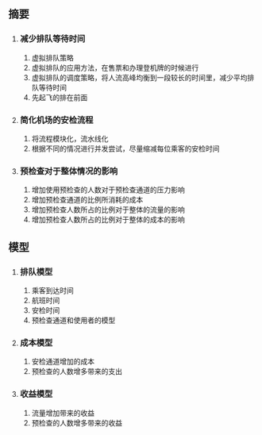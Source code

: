 ## 摘要

1. ### 减少排队等待时间
   1. 虚拟排队策略
   2. 虚拟排队的应用方法，在售票和办理登机牌的时候进行
   3. 虚拟排队的调度策略，将人流高峰均衡到一段较长的时间里，减少平均排队等待时间
   4. 先起飞的排在前面
  
2. ### 简化机场的安检流程
   1. 将流程模块化，流水线化
   2. 根据不同的情况进行并发尝试，尽量缩减每位乘客的安检时间
   
3. ### 预检查对于整体情况的影响
   1. 增加使用预检查的人数对于预检查通道的压力影响
   2. 增加预检查通道的比例所消耗的成本
   3. 增加预检查人数所占的比例对于整体的流量的影响
   4. 增加预检查人数所占的比例对于整体的成本的影响
   
## 模型

1. ### 排队模型
   1. 乘客到达时间
   2. 航班时间
   3. 安检时间
   4. 预检查通道和使用者的模型
2. ### 成本模型
   1. 安检通道增加的成本
   2. 预检查的人数增多带来的支出
3. ### 收益模型
   1. 流量增加带来的收益
   2. 预检查的人数增多带来的收益